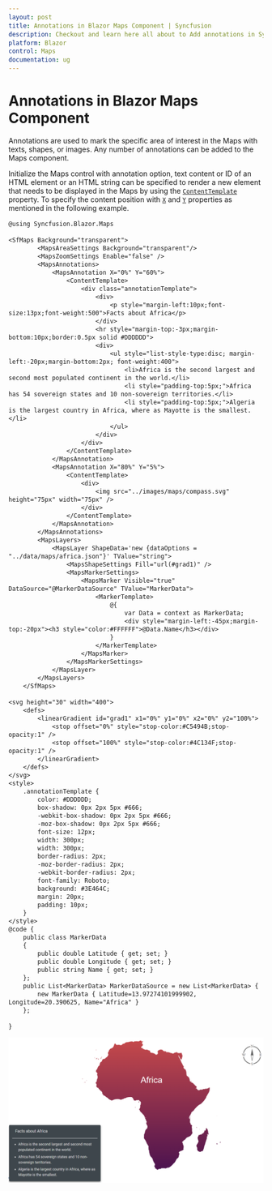 ```yaml
---
layout: post
title: Annotations in Blazor Maps Component | Syncfusion
description: Checkout and learn here all about to Add annotations in Syncfusion Blazor Maps component and more.
platform: Blazor
control: Maps
documentation: ug
---
```


# Annotations in Blazor Maps Component

Annotations are used to mark the specific area of interest in the Maps with texts, shapes, or images. Any number of annotations can be added to the Maps component.

Initialize the Maps control with annotation option, text content or ID of an HTML element or an HTML string can be specified to render a new element that needs to be displayed in the Maps by using the [`ContentTemplate`](https://help.syncfusion.com/cr/blazor/Syncfusion.Blazor.Maps.MapsAnnotation.html#Syncfusion_Blazor_Maps_MapsAnnotation_ContentTemplate) property. To specify the content position with [`X`](https://help.syncfusion.com/cr/blazor/Syncfusion.Blazor.Maps.MapsAnnotation.html#Syncfusion_Blazor_Maps_MapsAnnotation_X) and [`Y`](https://help.syncfusion.com/cr/blazor/Syncfusion.Blazor.Maps.MapsAnnotation.html#Syncfusion_Blazor_Maps_MapsAnnotation_Y) properties as mentioned in the following example.

```cshtml
@using Syncfusion.Blazor.Maps

<SfMaps Background="transparent">
        <MapsAreaSettings Background="transparent"/>
        <MapsZoomSettings Enable="false" />
        <MapsAnnotations>
            <MapsAnnotation X="0%" Y="60%">
                <ContentTemplate>
                    <div class="annotationTemplate">
                        <div>
                            <p style="margin-left:10px;font-size:13px;font-weight:500">Facts about Africa</p>
                        </div>
                        <hr style="margin-top:-3px;margin-bottom:10px;border:0.5px solid #DDDDDD">
                        <div>
                            <ul style="list-style-type:disc; margin-left:-20px;margin-bottom:2px; font-weight:400">
                                <li>Africa is the second largest and second most populated continent in the world.</li>
                                <li style="padding-top:5px;">Africa has 54 sovereign states and 10 non-sovereign territories.</li>
                                <li style="padding-top:5px;">Algeria is the largest country in Africa, where as Mayotte is the smallest.</li>
                            </ul>
                        </div>
                    </div>
                </ContentTemplate>
            </MapsAnnotation>
            <MapsAnnotation X="80%" Y="5%">
                <ContentTemplate>
                    <div>
                        <img src="../images/maps/compass.svg" height="75px" width="75px" />
                    </div>
                </ContentTemplate>
            </MapsAnnotation>
        </MapsAnnotations>
        <MapsLayers>
            <MapsLayer ShapeData='new {dataOptions = "../data/maps/africa.json"}' TValue="string">
                <MapsShapeSettings Fill="url(#grad1)" />
                <MapsMarkerSettings>
                    <MapsMarker Visible="true" DataSource="@MarkerDataSource" TValue="MarkerData">
                        <MarkerTemplate>
                            @{
                                var Data = context as MarkerData;
                                <div style="margin-left:-45px;margin-top:-20px"><h3 style="color:#FFFFFF">@Data.Name</h3></div>
                            }
                        </MarkerTemplate>
                    </MapsMarker>
                </MapsMarkerSettings>
            </MapsLayer>
        </MapsLayers>
    </SfMaps>

<svg height="30" width="400">
    <defs>
        <linearGradient id="grad1" x1="0%" y1="0%" x2="0%" y2="100%">
            <stop offset="0%" style="stop-color:#C5494B;stop-opacity:1" />
            <stop offset="100%" style="stop-color:#4C134F;stop-opacity:1" />
        </linearGradient>
    </defs>
</svg>
<style>
    .annotationTemplate {
        color: #DDDDDD;
        box-shadow: 0px 2px 5px #666;
        -webkit-box-shadow: 0px 2px 5px #666;
        -moz-box-shadow: 0px 2px 5px #666;
        font-size: 12px;
        width: 300px;
        width: 300px;
        border-radius: 2px;
        -moz-border-radius: 2px;
        -webkit-border-radius: 2px;
        font-family: Roboto;
        background: #3E464C;
        margin: 20px;
        padding: 10px;
    }
</style>
@code {
    public class MarkerData
    {
        public double Latitude { get; set; }
        public double Longitude { get; set; }
        public string Name { get; set; }
    };
    public List<MarkerData> MarkerDataSource = new List<MarkerData> {
        new MarkerData { Latitude=13.97274101999902, Longitude=20.390625, Name="Africa" }
    };
    
}

```

![Blazor Maps with Annotation](../images/blazor-maps-annotations.PNG)